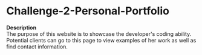 ﻿# Challenge-2-Personal-Portfolio
**Description**
<br/>
The purpose of this website is to showcase the developer's coding ability.
<br/>
Potential clients can go to this page to view examples of her work as well as find contact information.
